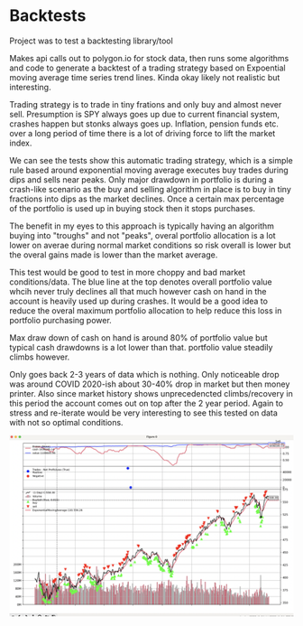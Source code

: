 # Backtests

Project was to test a backtesting library/tool 

Makes api calls out to polygon.io for stock data, then runs some algorithms and code to generate a backtest of a trading strategy based on Expoential moving average time series trend lines. Kinda okay likely not realistic but interesting.

Trading strategy is to trade in tiny frations and only buy and almost never sell. Presumption is SPY always goes up due to current financial system, crashes happen but stonks always goes up. Inflation, pension funds etc. over a long period of time there is a lot of driving force to lift the market index. 

We can see the tests show this automatic trading strategy, which is a simple rule based around exponential moving average executes buy trades during dips and sells near peaks. Only major drawdown in portfolio is during a crash-like scenario as the buy and selling algorithm in place is to buy in tiny fractions into dips as the market declines. Once a certain max percentage of the portfolio is used up in buying stock then it stops purchases. 

The benefit in my eyes to this approach is typically having an algorithm buying into "troughs" and not "peaks", overal portfolio allocation is a lot lower on averae during normal market conditions so risk overall is lower but the overal gains made is lower than the market average. 

This test would be good to test in more choppy and bad market conditions/data. The blue line at the top denotes overall portfolio value whcih never truly declines all that much however cash on hand in the account is heavily used up during crashes. It would be a good idea to reduce the overal maximum portfolio allocation to help reduce this loss in portfolio purchasing power.

Max draw down of cash on hand is around 80% of portfolio value but typical cash drawdowns is a lot lower than that. portfolio value steadily climbs however.

Only goes back 2-3 years of data which is nothing. Only noticeable drop was around COVID 2020-ish about 30-40% drop in market but then money printer. Also since market history shows unprecedencted climbs/recovery in this period the account comes out on top after the 2 year period. Again to stress and re-iterate would be very interesting to see this tested on data with not so optimal conditions.


![Alt text](./images/example_1.png)
